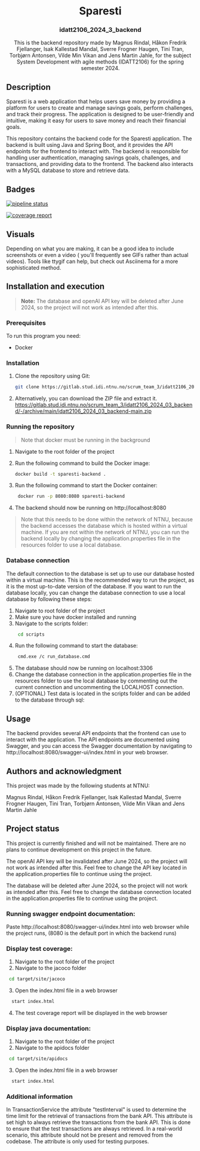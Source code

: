 <div align="center">
  <h1 align="center">Sparesti</h1>
  <h3 align="center">idatt2106_2024_3_backend </h3>
  <p align="center">
  This is the backend repository made by Magnus Rindal, Håkon Fredrik Fjellanger, Isak Kallestad Mandal, Sverre Frogner Haugen, Tini Tran, Torbjørn Antonsen, Vilde Min Vikan and Jens Martin Jahle, for the subject System Development with agile methods (IDATT2106) for the spring semester 2024.
  </p>
</div>

## Description

Sparesti is a web application that helps users save money by providing a platform for users to
create and manage savings goals, perform challenges, and track their progress.
The application is designed to be user-friendly and intuitive, making it easy for users to save
money and reach their financial goals.

This repository contains the backend code for the Sparesti application. The backend is built using
Java and Spring Boot, and it provides the API endpoints for the frontend to interact with.
The backend is responsible for handling user authentication, managing savings goals, challenges, and
transactions, and providing data to the frontend.
The backend also interacts with a MySQL database to store and retrieve data.

## Badges

<a href="https://gitlab.stud.idi.ntnu.no/scrum_team_3/idatt2106_2024_03_backend/-/commits/main"><img alt="pipeline status" src="https://gitlab.stud.idi.ntnu.no/scrum_team_3/idatt2106_2024_03_backend/badges/main/pipeline.svg" /></a>

<a href="https://gitlab.stud.idi.ntnu.no/scrum_team_3/idatt2106_2024_03_backend/-/commits/main"><img alt="coverage report" src="https://gitlab.stud.idi.ntnu.no/scrum_team_3/idatt2106_2024_03_backend/badges/main/coverage.svg" /></a>

## Visuals

Depending on what you are making, it can be a good idea to include screenshots or even a video (
you'll frequently see GIFs rather than actual videos). Tools like ttygif can help, but check out
Asciinema for a more sophisticated method.

## Installation and execution

> **Note:** The database and openAI API key will be deleted after June 2024, so the project will not
> work as intended after this.

### Prerequisites

To run this program you need:

- Docker

### Installation

1. Clone the repository using Git:
   ```sh
   git clone https://gitlab.stud.idi.ntnu.no/scrum_team_3/idatt2106_2024_03_backend
    ```

2. Alternatively, you can download the ZIP file and extract it.
   https://gitlab.stud.idi.ntnu.no/scrum_team_3/idatt2106_2024_03_backend/-/archive/main/idatt2106_2024_03_backend-main.zip

### Running the repository

> Note that docker must be running in the background
>

1. Navigate to the root folder of the project

2. Run the following command to build the Docker image:
   ```sh
   docker build -t sparesti-backend .
   ```
3. Run the following command to start the Docker container:
   ```sh
    docker run -p 8080:8080 sparesti-backend
    ```
4. The backend should now be running on http://localhost:8080

> Note that this needs to be done within the network of NTNU, because the backend accesses the
> database which is hosted within a virtual machine.
> If you are not within the network of NTNU, you can run the backend locally by changing the
> application.properties file in the resources folder to use a local database.

### Database connection

The default connection to the database is set up to use our database hosted within a virtual
machine.
This is the recommended way to run the project, as it is the most up-to-date version of the
database.
If you want to run the database locally, you can change the database connection to use a local
database by following these steps:

1. Navigate to root folder of the project
2. Make sure you have docker installed and running
3. Navigate to the scripts folder:
   ```sh
    cd scripts
   ```
4. Run the following command to start the database:
   ```sh
    cmd.exe /c run_database.cmd
   ```
5. The database should now be running on localhost:3306
6. Change the database connection in the application.properties file in the resources folder to use
   the local database by commenting out the current connection and uncommenting the LOCALHOST
   connection.
7. (OPTIONAL) Test data is located in the scripts folder and can be added to the database through
   sql:

## Usage

The backend provides several API endpoints that the frontend can use to interact with the
application. The API endpoints are documented using Swagger, and you can access the Swagger
documentation by navigating to http://localhost:8080/swagger-ui/index.html in your web browser.

## Authors and acknowledgment

This project was made by the following students at NTNU:

Magnus Rindal,
Håkon Fredrik Fjellanger,
Isak Kallestad Mandal,
Sverre Frogner Haugen,
Tini Tran,
Torbjørn Antonsen,
Vilde Min Vikan and
Jens Martin Jahle

## Project status

This project is currently finished and will not be maintained.
There are no plans to continue development on this project in the future.

The openAI API key will be invalidated after June 2024, so the project will not work as intended
after this.
Feel free to change the API key located in the application.properties file to continue using the
project.

The database will be deleted after June 2024, so the project will not work as intended after this.
Feel free to change the database connection located in the application.properties file to continue
using the project.

### Running swagger endpoint documentation:

Paste http://localhost:8080/swagger-ui/index.html into web browser while the project runs, (8080 is
the default port in
which the backend runs)

### Display test coverage:

1. Navigate to the root folder of the project
2. Navigate to the jacoco folder

```sh
 cd target/site/jacoco
```

3. Open the index.html file in a web browser

```sh
  start index.html
  ```

4. The test coverage report will be displayed in the web browser

### Display java documentation:

1. Navigate to the root folder of the project
2. Navigate to the apidocs folder

```sh
 cd target/site/apidocs
```

3. Open the index.html file in a web browser

```sh
  start index.html
  ```

### Additional information

In TransactionService the attribute "testInterval" is used to determine the time limit for the
retrieval of transactions
from the bank API. This attribute is set high to always retrieve the transactions from the bank API.
This is done to
ensure that the test transactions are always retrieved. In a real-world scenario, this attribute
should not be present and removed from the codebase.
The attribute is only used for testing purposes.